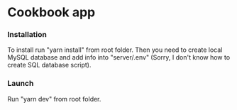 # Cookbook app

### Installation
To install run "yarn install" from root folder.
Then you need to create local MySQL database and add info into "server/.env" (Sorry, I don't know how to create SQL database script).

### Launch

Run "yarn dev" from root folder.
